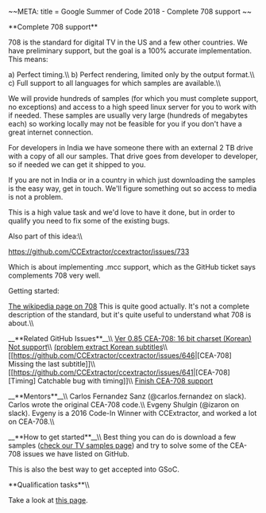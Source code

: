 \~\~META: title = Google Summer of Code 2018 - Complete 708 support \~\~

 **Complete 708 support\*\*

708 is the standard for digital TV in the US and a few other countries.
We have preliminary support, but the goal is a 100% accurate
implementation. This means:

a\) Perfect timing.\\\\ b) Perfect rendering, limited only by the output
format.\\\\ c) Full support to all languages for which samples are
available.\\\\

We will provide hundreds of samples (for which you must complete
support, no exceptions) and access to a high speed linux server for you
to work with if needed. These samples are usually very large (hundreds
of megabytes each) so working locally may not be feasible for you if you
don\'t have a great internet connection.

For developers in India we have someone there with an external 2 TB
drive with a copy of all our samples. That drive goes from developer to
developer, so if needed we can get it shipped to you.

If you are not in India or in a country in which just downloading the
samples is the easy way, get in touch. We\'ll figure something out so
access to media is not a problem.

This is a high value task and we\'d love to have it done, but in order
to qualify you need to fix some of the existing bugs.

Also part of this idea:\\\\

<https://github.com/CCExtractor/ccextractor/issues/733>

Which is about implementing .mcc support, which as the GitHub ticket
says complements 708 very well.

Getting started:

[The wikipedia page on
708](https://en.wikipedia.org/wiki/CEA-708) This is quite
good actually. It\'s not a complete description of the standard, but
it\'s quite useful to understand what 708 is about.\\\\

\_\_\*\*Related GitHub Issues\*\*\_\_\\\\ [Ver 0.85 CEA-708: 16 bit
charset (Korean) Not
support](https://github.com/CCExtractor/ccextractor/issues/690)\\\\
[(problem extract Korean
subtitles](https://github.com/CCExtractor/ccextractor/issues/677)\\\\
\[\[<https://github.com/CCExtractor/ccextractor/issues/646>\|\[CEA-708\]
Missing the last subtitle\]\]\\\\
\[\[<https://github.com/CCExtractor/ccextractor/issues/641>\|\[CEA-708\]
\[Timing\] Catchable bug with timing\]\]\\\\ [Finish CEA-708
support](https://github.com/CCExtractor/ccextractor/issues/3)

\_\_\*\*Mentors\*\*\_\_\\\\ Carlos Fernandez Sanz (\@carlos.fernandez on
slack). Carlos wrote the original CEA-708 code.\\\\ Evgeny Shulgin
(\@izaron on slack). Evgeny is a 2016 Code-In Winner with CCExtractor,
and worked a lot on CEA-708.\\\\

\_\_\*\*How to get started\*\*\_\_\\\\ Best thing you can do is download
a few samples ([check our TV samples
page](public:general:tvsamples)) and try to solve some of the
CEA-708 issues we have listed on GitHub.

This is also the best way to get accepted into GSoC.

 **Qualification tasks\*\*\\\\

Take a look at [this
page](https://ccextractor.org/public:gsoc:takehome).

